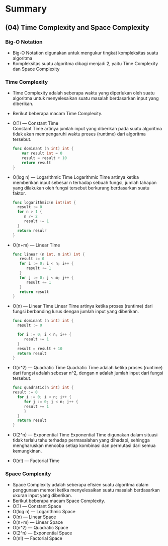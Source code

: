 # Summary

## (04) Time Complexity and Space Complexity

### Big-O Notation
- Big-O Notation digunakan untuk mengukur tingkat kompleksitas suatu algoritma
- Kompleksitas suatu algoritma dibagi menjadi 2, yaitu Time Complexity dan Space Complexity

### Time Complexity
- Time Complexity adalah seberapa waktu yang diperlukan oleh suatu algoritma untuk menyelesaikan suatu masalah berdasarkan input yang diberikan. 
- Berikut beberapa macam Time Complexity.

 - O(1) — Constant Time <br>
    Constant Time artinya jumlah input yang diberikan pada suatu algoritma tidak akan mempengaruhi waktu proses (runtime) dari algoritma tersebut.
    ```go
    func dominant (n int) int {
        var result int = 0
        result = result + 10
        return result
    }
    ```
 - O(log n) — Logarithmic Time
    Logarithmic Time artinya ketika memberikan input sebesar n terhadap sebuah fungsi, jumlah tahapan yang dilakukan oleh fungsi tersebut berkurang berdasarkan suatu faktor.
    ```go
    func logarithmic(n int)int {
      result := 0
      for n > 1 {
         n /= 2
         result += 1
      }
      return resulr
    }
    ```
 - O(n+m) — Linear Time 
   ```go
   func linear (n int, m int) int {
      result := 0
      for i := 0; i < n; i++ {
         result += 1
      }
      for j := 0; j < m; j++ {
         result += 1
      }
      return result
   }
   ```
 - O(n) — Linear Time 
    Linear Time artinya ketika proses (runtime) dari fungsi berbanding lurus dengan jumlah input yang diberikan.
    ```go
    func dominant (n int) int {
      result := 0

      for i := 0; i < n; i++ {
         result += 1
      }
      result = result + 10
      return result
    }
    
    ```
 - O(n^2) — Quadratic Time
    Quadratic Time adalah ketika proses (runtime) dari fungsi adalah sebesar n^2, dengan n adalah jumlah input dari fungsi tersebut.
    ```go
    func quadratic(n int) int {
    result := 0
      for i := 0; i < n; i++ {
         for j := 0; j < n; j++ {
         result += 1
         } 
      }
      return result
    }
    ```
 - O(2^n) — Exponential Time
    Exponential Time digunakan dalam situasi  tidak terlalu tahu terhadap permasalahan yang dihadapi, sehingga mengharuskan  mencoba setiap kombinasi dan permutasi dari semua kemungkinan.
 - O(n!) — Factorial Time
    
### Space Complexity
- Space Complexity adalah seberapa efisien suatu algoritma dalam penggunaan memori ketika menyelesaikan suatu masalah berdasarkan ukuran input yang diberikan.
- Berikut beberapa macam Space Complexity.
 - O(1) — Constant Space
 - O(log n) — Logarithmic Space
 - O(n) — Linear Space 
 - O(n+m) — Linear Space 
 - O(n^2) — Quadratic Space 
 - O(2^n) — Exponential Space
 - O(n!) — Factorial Space

